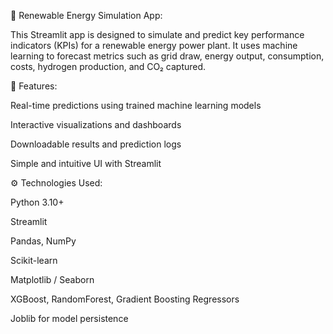 🌱 Renewable Energy Simulation App:

This Streamlit app is designed to simulate and predict key performance indicators (KPIs) for a renewable energy power plant. It uses machine learning to forecast metrics such as grid draw, energy output, consumption, costs, hydrogen production, and CO₂ captured.


🚀 Features:

Real-time predictions using trained machine learning models

Interactive visualizations and dashboards

Downloadable results and prediction logs

Simple and intuitive UI with Streamlit


⚙️ Technologies Used:

Python 3.10+

Streamlit

Pandas, NumPy

Scikit-learn

Matplotlib / Seaborn

XGBoost, RandomForest, Gradient Boosting Regressors

Joblib for model persistence
